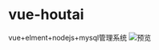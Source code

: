 # vue-houtai
vue+elment+nodejs+mysql管理系统
![预览](https://github.com/Cystandout/vue-houtai/blob/master/Animation.gif)

